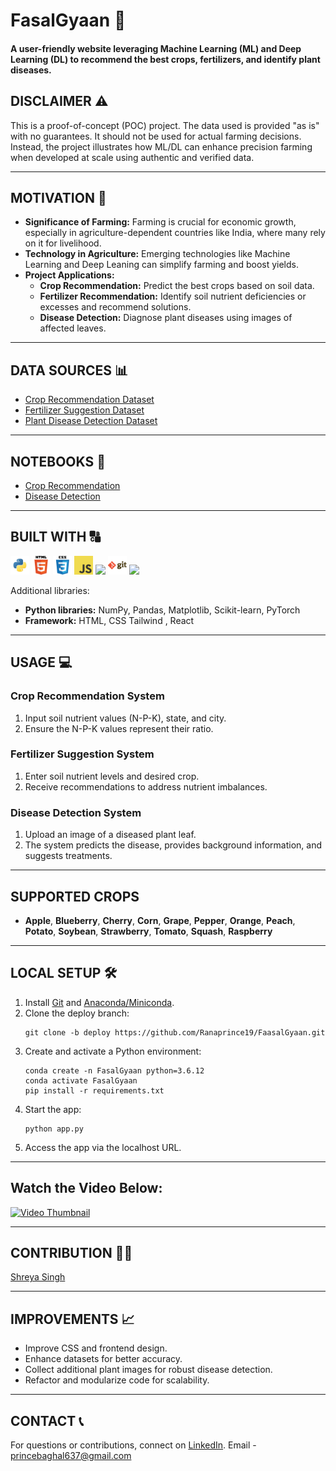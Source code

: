 # FasalGyaan 🌿

#### A user-friendly website leveraging Machine Learning (ML) and Deep Learning (DL) to recommend the best crops, fertilizers, and identify plant diseases.

## DISCLAIMER ⚠️
This is a proof-of-concept (POC) project. The data used is provided "as is" with no guarantees. It should not be used for actual farming decisions. Instead, the project illustrates how ML/DL can enhance precision farming when developed at scale using authentic and verified data.

---

## MOTIVATION 💪

- **Significance of Farming:** Farming is crucial for economic growth, especially in agriculture-dependent countries like India, where many rely on it for livelihood.
- **Technology in Agriculture:** Emerging technologies like Machine Learning and Deep Leaning can simplify farming and boost yields.
- **Project Applications:**
  - **Crop Recommendation:** Predict the best crops based on soil data.
  - **Fertilizer Recommendation:** Identify soil nutrient deficiencies or excesses and recommend solutions.
  - **Disease Detection:** Diagnose plant diseases using images of affected leaves.

---

## DATA SOURCES 📊
- [Crop Recommendation Dataset](https://www.kaggle.com/atharvaingle/crop-recommendation-dataset)
- [Fertilizer Suggestion Dataset](https://www.kaggle.com/datasets/gdabhishek/fertilizer-prediction)
- [Plant Disease Detection Dataset](https://www.kaggle.com/vipoooool/new-plant-diseases-dataset)

---

## NOTEBOOKS 📓
- [Crop Recommendation](https://github.com/Ranaprince19/FaasalGyaan/blob/main/notebooks/Crop_Recommendation_Model.ipynb)
- [Disease Detection](https://github.com/Ranaprince19/FaasalGyaan/blob/main/notebooks/plant-disease-classification-resnet-99-2.ipynb)

---

## BUILT WITH 🔠

<img height="30" src="https://raw.githubusercontent.com/github/explore/80688e429a7d4ef2fca1e82350fe8e3517d3494d/topics/python/python.png">
<img height="30" src="https://raw.githubusercontent.com/github/explore/80688e429a7d4ef2fca1e82350fe8e3517d3494d/topics/html/html.png">
<img height="30" src="https://raw.githubusercontent.com/github/explore/80688e429a7d4ef2fca1e82350fe8e3517d3494d/topics/css/css.png">
<img height="30" src="https://raw.githubusercontent.com/github/explore/80688e429a7d4ef2fca1e82350fe8e3517d3494d/topics/javascript/javascript.png">
<img height="30" src="https://github.com/tomchen/stack-icons/raw/master/logos/bootstrap.svg">
<img height="30" src="https://raw.githubusercontent.com/github/explore/80688e429a7d4ef2fca1e82350fe8e3517d3494d/topics/git/git.png">
<img height="30" src="https://cdn.iconscout.com/icon/free/png-256/heroku-225989.png">

Additional libraries:
- **Python libraries:** NumPy, Pandas, Matplotlib, Scikit-learn, PyTorch 
-  **Framework:** HTML, CSS Tailwind , React

---


## USAGE 💻
### Crop Recommendation System
1. Input soil nutrient values (N-P-K), state, and city.
2. Ensure the N-P-K values represent their ratio.

### Fertilizer Suggestion System
1. Enter soil nutrient levels and desired crop.
2. Receive recommendations to address nutrient imbalances.

### Disease Detection System
1. Upload an image of a diseased plant leaf.
2. The system predicts the disease, provides background information, and suggests treatments.

---

## SUPPORTED CROPS
- **Apple**, **Blueberry**, **Cherry**, **Corn**, **Grape**, **Pepper**, **Orange**, **Peach**, **Potato**, **Soybean**, **Strawberry**, **Tomato**, **Squash**, **Raspberry**

---

## LOCAL SETUP 🛠️
1. Install [Git](https://git-scm.com/download) and [Anaconda/Miniconda](https://www.anaconda.com/).
2. Clone the deploy branch:
   ```
   git clone -b deploy https://github.com/Ranaprince19/FaasalGyaan.git
   ```
3. Create and activate a Python environment:
   ```
   conda create -n FasalGyaan python=3.6.12
   conda activate FasalGyaan
   pip install -r requirements.txt
   ```
4. Start the app:
   ```
   python app.py
   ```
5. Access the app via the localhost URL.

---

## Watch the Video Below:
[![Video Thumbnail](https://img.youtube.com/vi/9PG1OAXkItU/maxresdefault.jpg)](https://youtu.be/9PG1OAXkItU)



---

## CONTRIBUTION 👨‍💻
[Shreya Singh](https://github.com/ssshreya24)

---

## IMPROVEMENTS 📈
- Improve CSS and frontend design.
- Enhance datasets for better accuracy.
- Collect additional plant images for robust disease detection.
- Refactor and modularize code for scalability.

---


## CONTACT 📞
For questions or contributions, 
connect on [LinkedIn](https://www.linkedin.com/in/prince-kumar-519a05287/).
Email - princebaghal637@gmail.com 
